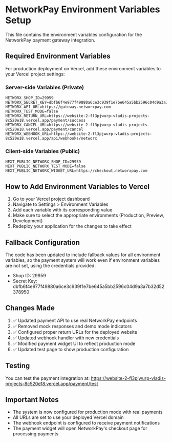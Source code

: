 # NetworkPay Environment Variables Setup

This file contains the environment variables configuration for the NetworkPay payment gateway integration.

## Required Environment Variables

For production deployment on Vercel, add these environment variables to your Vercel project settings:

### Server-side Variables (Private)
```
NETWORX_SHOP_ID=29959
NETWORX_SECRET_KEY=dbfb6f4e977f49880a6ce3c939f1e7be645a5bb2596c04d9a3a7b32d52378950
NETWORX_API_URL=https://gateway.networxpay.com
NETWORX_TEST_MODE=false
NETWORX_RETURN_URL=https://website-2-fl3pjwurp-vladis-projects-8c520e18.vercel.app/payment/success
NETWORX_CANCEL_URL=https://website-2-fl3pjwurp-vladis-projects-8c520e18.vercel.app/payment/cancel
NETWORX_WEBHOOK_URL=https://website-2-fl3pjwurp-vladis-projects-8c520e18.vercel.app/api/webhooks/networx
```

### Client-side Variables (Public)
```
NEXT_PUBLIC_NETWORX_SHOP_ID=29959
NEXT_PUBLIC_NETWORX_TEST_MODE=false
NEXT_PUBLIC_NETWORX_WIDGET_URL=https://checkout.networxpay.com
```

## How to Add Environment Variables to Vercel

1. Go to your Vercel project dashboard
2. Navigate to Settings > Environment Variables
3. Add each variable with its corresponding value
4. Make sure to select the appropriate environments (Production, Preview, Development)
5. Redeploy your application for the changes to take effect

## Fallback Configuration

The code has been updated to include fallback values for all environment variables, so the payment system will work even if environment variables are not set, using the credentials provided:

- Shop ID: 29959
- Secret Key: dbfb6f4e977f49880a6ce3c939f1e7be645a5bb2596c04d9a3a7b32d52378950

## Changes Made

1. ✅ Updated payment API to use real NetworkPay endpoints
2. ✅ Removed mock responses and demo mode indicators
3. ✅ Configured proper return URLs for the deployed website
4. ✅ Updated webhook handler with new credentials
5. ✅ Modified payment widget UI to reflect production mode
6. ✅ Updated test page to show production configuration

## Testing

You can test the payment integration at:
https://website-2-fl3pjwurp-vladis-projects-8c520e18.vercel.app/payment/test

## Important Notes

- The system is now configured for production mode with real payments
- All URLs are set to use your deployed Vercel domain
- The webhook endpoint is configured to receive payment notifications
- The payment widget will open NetworkPay's checkout page for processing payments
